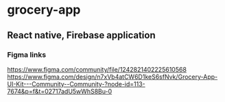 # grocery-app

## React native, Firebase application

### Figma links
https://www.figma.com/community/file/1242821402225610568
https://www.figma.com/design/n7xVb4atCW6D1keS6sfNvk/Grocery-App-UI-Kit---Community--Community-?node-id=113-7674&p=f&t=02717adU5wWhS8Bu-0
